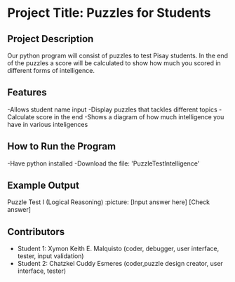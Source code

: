 # Project Title: Puzzles for Students

## Project Description
Our python program will consist of puzzles to test Pisay students. In the end of the puzzles a score will be calculated to show how much you scored in different forms of intelligence.

## Features
-Allows student name input
-Display puzzles that tackles different topics 
-Calculate score in the end
-Shows a diagram of how much intelligence you have in various inteligences

## How to Run the Program
-Have python installed
-Download the file: 'PuzzleTestIntelligence'

## Example Output
Puzzle Test I (Logical Reasoning)
:picture:
[Input answer here] [Check answer]

## Contributors
- Student 1: Xymon Keith E. Malquisto (coder, debugger, user interface, tester, input validation)
- Student 2: Chatzkel Cuddy Esmeres (coder,puzzle design creator, user interface, tester)



